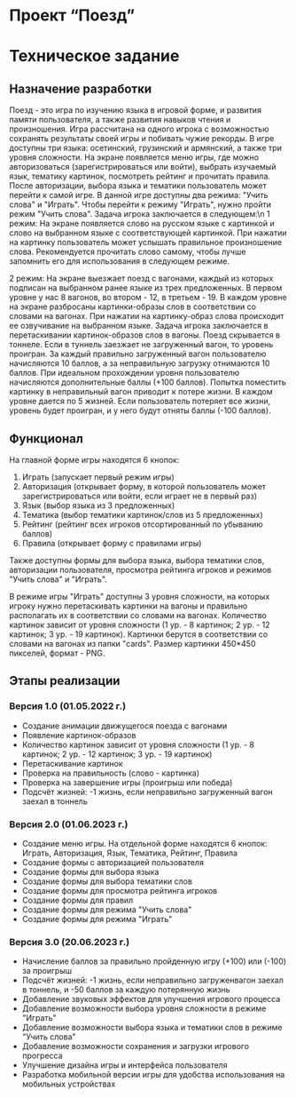 # Проект “Поезд”

# Техническое задание

## Назначение разработки
Поезд - это игра по изучению языка в игровой форме, и развития памяти пользователя, а также развития навыков чтения и произношения. Игра рассчитана на одного игрока с возможностью сохранять результаты своей игры и побивать чужие рекорды. В игре доступны три языка: осетинский, грузинский и армянский, а также три уровня сложности.
 На экране появляется меню игры, где можно авторизоваться (зарегистрироваться или войти), выбрать изучаемый язык, тематику картинок, посмотреть рейтинг и прочитать правила. После авторизации, выбора языка и тематики пользователь может перейти к самой игре. В данной игре доступны два режима: "Учить слова" и "Играть". Чтобы перейти к режиму "Играть", нужно пройти режим "Учить слова". 
Задача игрока заключается в следующем:\n
1 режим: На экране появляется слово на русском языке с картинкой и слово на выбранном языке с соответствующей картинкой. При нажатии на картинку пользователь может услышать правильное произношение слова. Рекомендуется прочитать слово самому, чтобы лучше запомнить его для использования в следующем режиме. 

2 режим: На экране выезжает поезд с вагонами, каждый из которых подписан на выбранном ранее языке из трех предложенных. В первом уровне у нас 8 вагонов, во втором - 12, в третьем - 19. В каждом уровне на экране разбросаны картинки-образы слов в соответствии со словами на вагонах. При нажатии на картинку-образ слова происходит ее озвучивание на выбранном языке. Задача игрока заключается в перетаскивании картинок-образов слов в вагоны. Поезд скрывается в тоннеле. Если в туннель заезжает не загруженный вагон, то уровень проигран. За каждый правильно загруженный вагон пользователю начисляются 10 баллов, а за неправильную загрузку отнимаются 10 баллов. При идеальном прохождении уровня пользователю начисляются дополнительные баллы (+100 баллов). Попытка поместить картинку в неправильный вагон приводит к потере жизни. В каждом уровне дается по 5 жизней. Если пользователь потеряет все жизни, уровень будет проигран, и у него будут отняты баллы (-100 баллов).

## Функционал

На главной форме игры находятся 6 кнопок:

1. Играть (запускает первый режим игры)
2. Авторизация (открывает форму, в которой пользователь может зарегистрироваться или войти, если играет не в первый раз)
3. Язык (выбор языка из 3 предложенных)
4. Тематика (выбор тематики картинок/слов из 5 предложенных)
5. Рейтинг (рейтинг всех игроков отсортированный по убыванию баллов)
6. Правила (открывает форму с правилами игры)

Также доступны формы для выбора языка, выбора тематики слов, авторизации пользователя, просмотра рейтинга игроков и режимов "Учить слова" и "Играть".

В режиме игры "Играть" доступны 3 уровня сложности, на которых игроку нужно перетаскивать картинки на вагоны и правильно располагать их в соответствии со словами на вагонах. Количество картинок зависит от уровня сложности (1 ур. - 8 картинок; 2 ур. - 12 картинок; 3 ур. - 19 картинок). Картинки берутся в соответствии со словами на вагонах из папки "cards". Размер картинки 450*450 пикселей, формат - PNG.

## Этапы реализации

### Версия 1.0 (01.05.2022 г.)

- Создание анимации движущегося поезда с вагонами
- Появление картинок-образов
- Количество картинок зависит от уровня сложности (1 ур. - 8 картинок; 2 ур. - 12 картинок; 3 ур. - 19 картинок)
- Перетаскивание картинок
- Проверка на правильность (слово - картинка)
- Проверка на завершение игры (проигрыш или победа)
- Подсчёт жизней: -1 жизнь, если неправильно загруженный вагон заехал в тоннель

### Версия 2.0 (01.06.2023 г.)

- Создание меню игры. На отдельной форме находятся 6 кнопок: Играть, Авторизация, Язык, Тематика, Рейтинг, Правила
- Создание формы с авторизацией пользователя
- Создание формы для выбора языка
- Создание формы для выбора тематики слов
- Создание формы для просмотра рейтинга игроков
- Создание формы для правил 
- Создание формы для режима "Учить слова"
- Создание формы для режима "Играть"

### Версия 3.0 (20.06.2023 г.)

- Начисление баллов за правильно пройденную игру (+100) или (-100) за проигрыш
- Подсчёт жизней: -1 жизнь, если неправильно загруженвагон заехал в тоннель, и -50 баллов за каждую потерянную жизнь
- Добавление звуковых эффектов для улучшения игрового процесса
- Добавление возможности выбора уровня сложности в режиме "Играть"
- Добавление возможности выбора языка и тематики слов в режиме "Учить слова"
- Добавление возможности сохранения и загрузки игрового прогресса
- Улучшение дизайна игры и интерфейса пользователя
- Разработка мобильной версии игры для удобства использования на мобильных устройствах
